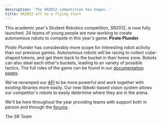 ```yaml
---
description: 'The SR2012 competition has begun. '
title: SR2012 off to a flying start
---
```

This academic year's Student Robotics competition, SR2012, is now fully launched.  24 teams of young people are now 
working to create autonomous robots to compete in this year's game: **Pirate Plunder**.

*Pirate Plunder* has considerably more scope for interesting robot activity than our previous games.  Autonomous robots 
will be racing to collect cube-shaped tokens, and get them back to the bucket in their home zone.  Robots can also steal
 each other's buckets, leading to an variety of possible tactics.  The full rules of the game can be found in our 
 [documentation pages](https://studentrobotics.org/docs/rules).

We've revamped our [API](https://studentrobotics.org/docs/programming) to be more powerful and work together with existing libraries more easily.
Our new libkoki-based vision system allows our competitor's robots to easily determine where they are in the arena.

We'll be here throughout the year providing teams with support both in person and through the [forums](https://studentrobotics.org/forum/).

*The SR Team*
